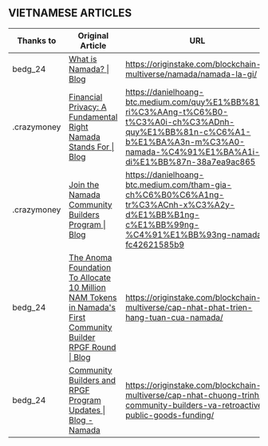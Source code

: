 ## VIETNAMESE ARTICLES

| Thanks to   | Original Article                                                                                                                                                                                                                              | URL                                                                                                                                                                                   |
| ----------- | --------------------------------------------------------------------------------------------------------------------------------------------------------------------------------------------------------------------------------------------- | ------------------------------------------------------------------------------------------------------------------------------------------------------------------------------------- |
| bedg_24     | [What is Namada? \| Blog](https://namada.net/blog/what-is-namada)                                                                                                                                                                             | <https://originstake.com/blockchain-multiverse/namada/namada-la-gi/>                                                                                                                  |
| .crazymoney | [Financial Privacy: A Fundamental Right Namada Stands For \| Blog](https://namada.net/blog/financial-privacy-a-fundamental-right-namada-stands-for)                                                                                           | <https://danielhoang-btc.medium.com/quy%E1%BB%81n-ri%C3%AAng-t%C6%B0-t%C3%A0i-ch%C3%ADnh-quy%E1%BB%81n-c%C6%A1-b%E1%BA%A3n-m%C3%A0-namada-%C4%91%E1%BA%A1i-di%E1%BB%87n-38a7ea9ac865> |
| .crazymoney | [Join the Namada Community Builders Program \| Blog](https://namada.net/blog/namada-launched-its-community-builders-program)                                                                                                                  | <https://danielhoang-btc.medium.com/tham-gia-ch%C6%B0%C6%A1ng-tr%C3%ACnh-x%C3%A2y-d%E1%BB%B1ng-c%E1%BB%99ng-%C4%91%E1%BB%93ng-namada-fc42621585b9>                                    |
| bedg_24     | [The Anoma Foundation To Allocate 10 Million NAM Tokens in Namada's First Community Builder RPGF Round \| Blog](https://namada.net/blog/the-anoma-foundation-to-allocate-10-million-nam-tokens-in-namadas-first-community-builder-rpgf-round) | <https://originstake.com/blockchain-multiverse/cap-nhat-phat-trien-hang-tuan-cua-namada/>                                                                                             |
| bedg_24     | [Community Builders and RPGF Program Updates \| Blog - Namada](https://namada.net/blog/namada-community-builders-program-update)                                                                                                              | <https://originstake.com/blockchain-multiverse/cap-nhat-chuong-trinh-community-builders-va-retroactive-public-goods-funding/>                                                         |

